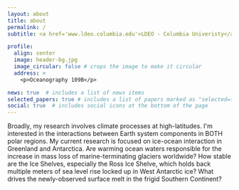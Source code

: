 ```yaml
---
layout: about
title: about
permalink: /
subtitle: <a href='www.ldeo.columbia.edu'>LDEO - Columbia Univeristy</a>. 61 Rt. 9W, Palisades, NY 10964

profile:
  align: center
  image: header-bg.jpg
  image_circular: false # crops the image to make it circular
  address: >
    <p>Oceanography 109B</p>

news: true  # includes a list of news items
selected_papers: true # includes a list of papers marked as "selected={true}"
social: true  # includes social icons at the bottom of the page
---
```


Broadly, my research involves climate processes at high-latitudes. I'm interested in the interactions between Earth system components in BOTH polar regions. My current research is focused on ice-ocean interaction in Greenland and Antarctica. Are warming ocean waters responsible for the increase in mass loss of marine-terminating glaciers worldwide?  How stable are the Ice Shelves, especially the Ross Ice Shelve, which holds back multiple meters of sea level rise locked up in West Antarctic ice?  What drives the newly-observed surface melt in the frigid Southern Continent? 
